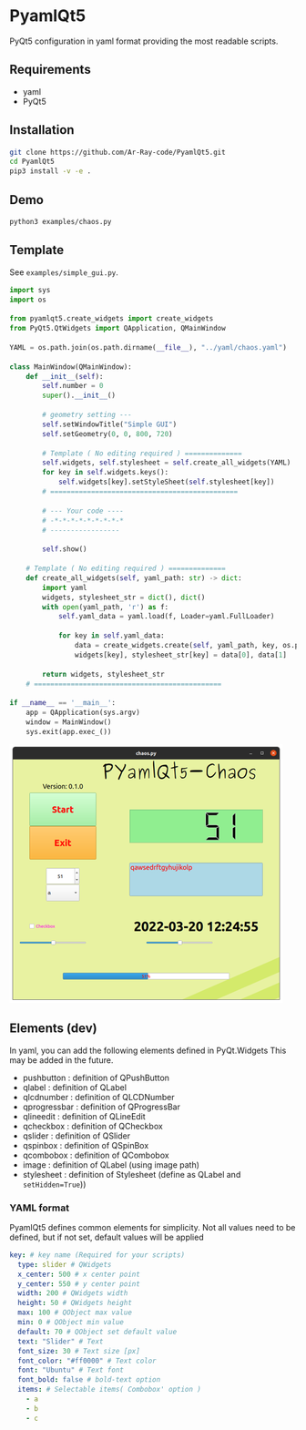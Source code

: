# PyamlQt5

PyQt5 configuration in yaml format providing the most readable scripts.

## Requirements

- yaml
- PyQt5

## Installation

```bash
git clone https://github.com/Ar-Ray-code/PyamlQt5.git
cd PyamlQt5
pip3 install -v -e . 
```

## Demo

```bash
python3 examples/chaos.py
```

## Template

See `examples/simple_gui.py`.

```python
import sys
import os

from pyamlqt5.create_widgets import create_widgets
from PyQt5.QtWidgets import QApplication, QMainWindow

YAML = os.path.join(os.path.dirname(__file__), "../yaml/chaos.yaml")

class MainWindow(QMainWindow):
    def __init__(self):
        self.number = 0
        super().__init__()

        # geometry setting ---
        self.setWindowTitle("Simple GUI")
        self.setGeometry(0, 0, 800, 720)
        
        # Template ( No editing required ) ==============
        self.widgets, self.stylesheet = self.create_all_widgets(YAML)
        for key in self.widgets.keys():
            self.widgets[key].setStyleSheet(self.stylesheet[key])
        # ==============================================

        # --- Your code ----
        # -*-*-*-*-*-*-*-*-*
        # -----------------
        
        self.show()

    # Template ( No editing required ) ==============
    def create_all_widgets(self, yaml_path: str) -> dict:
        import yaml
        widgets, stylesheet_str = dict(), dict()
        with open(yaml_path, 'r') as f:
            self.yaml_data = yaml.load(f, Loader=yaml.FullLoader)
        
            for key in self.yaml_data:
                data = create_widgets.create(self, yaml_path, key, os.path.abspath(os.path.dirname(__file__)) + "/../")
                widgets[key], stylesheet_str[key] = data[0], data[1]

        return widgets, stylesheet_str
    # ==============================================

if __name__ == '__main__':
    app = QApplication(sys.argv)
    window = MainWindow()
    sys.exit(app.exec_())

```

<!-- Run `python3 <path-to-script>/simple_gui.py`. -->
![](image/simple-gui-480p.png)

## Elements (dev)
In yaml, you can add the following elements defined in PyQt.Widgets This may be added in the future.

- pushbutton : definition of QPushButton
- qlabel : definition of QLabel 
- qlcdnumber : definition of QLCDNumber
- qprogressbar : definition of QProgressBar
- qlineedit : definition of QLineEdit
- qcheckbox : definition of QCheckbox
- qslider : definition of QSlider
- qspinbox : definition of QSpinBox
- qcombobox : definition of QCombobox
- image : definition of QLabel (using image path)
- stylesheet : definition of Stylesheet (define as QLabel and `setHidden=True`))

### YAML format

PyamlQt5 defines common elements for simplicity. Not all values need to be defined, but if not set, default values will be applied

```yaml
key: # key name (Required for your scripts)
  type: slider # QWidgets
  x_center: 500 # x center point
  y_center: 550 # y center point
  width: 200 # QWidgets width
  height: 50 # QWidgets height
  max: 100 # QObject max value
  min: 0 # QObject min value
  default: 70 # QObject set default value
  text: "Slider" # Text
  font_size: 30 # Text size [px]
  font_color: "#ff0000" # Text color
  font: "Ubuntu" # Text font
  font_bold: false # bold-text option
  items: # Selectable items( Combobox' option )
    - a
    - b
    - c
```